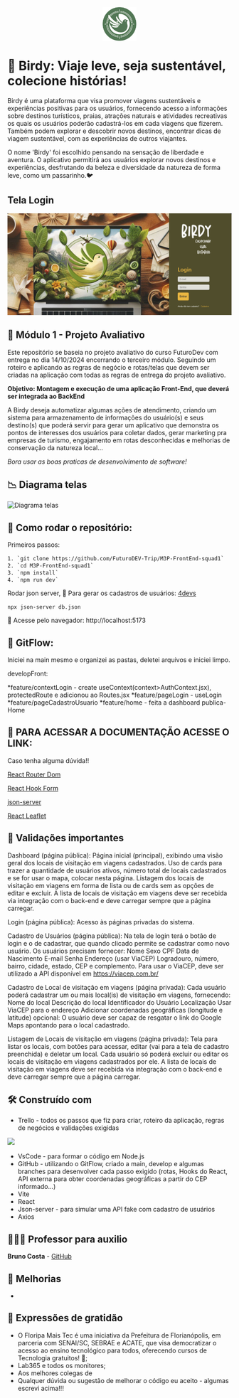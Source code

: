 
<p align="center">
  <img src="./src/assets/Birdyverde.png" width="15%" alt="Logo da Birdy" style="vertical-align: middle;"/>
  <h1> 🪽 Birdy: Viaje leve, seja sustentável,  colecione histórias! </h1>


   Birdy é uma plataforma que visa promover viagens sustentáveis e experiências positivas para os usuários, fornecendo acesso a informações sobre destinos turísticos, praias, atrações naturais e atividades recreativas os quais os usuários poderão cadastrá-los em cada viagens que fizerem. Também podem explorar e descobrir novos destinos, encontrar dicas de viagem sustentável, com as experiências de outros viajantes.

  O nome 'Birdy' foi escolhido pensando na sensação de liberdade e aventura. 
O aplicativo permitirá aos usuários explorar novos destinos e experiências, desfrutando da beleza e diversidade da natureza de forma leve, como um passarinho.🐦


## Tela Login

![image](./src/assets/tela-login.png)

  
## 🏦 Módulo 1 - Projeto Avaliativo

Este repositório se baseia no projeto avaliativo do curso FuturoDev com entrega no dia 14/10/2024 encerrando o terceiro módulo.
Seguindo um roteiro e aplicando as regras de negócio e rotas/telas que devem ser criadas na aplicação com todas as regras de entrega do projeto avaliativo.

**Objetivo: Montagem e execução de uma aplicação Front-End, que deverá ser integrada ao BackEnd**

 A Birdy deseja automatizar algumas ações de atendimento, criando um sistema para armazenamento de informações do usuário(s) e seus destino(s) que poderá servir para gerar um aplicativo que demonstra os pontos de interesses dos usuários para coletar dados, gerar marketing pra empresas de turismo, engajamento em rotas desconhecidas e melhorias de conservação da natureza local...

  *Bora usar as boas praticas de desenvolvimento de software!*

  ## 📉 Diagrama telas

  <img src = "../M3P-FrontEnd-Pri/src//assets/Diagrama de telas.png" alt="Diagrama telas"/>

## 🤖 Como rodar o repositório:

Primeiros passos:

    1. `git clone https://github.com/FuturoDEV-Trip/M3P-FrontEnd-squad1`
    2. `cd M3P-FrontEnd-squad1`
    3. `npm install`
    4. `npm run dev`

Rodar json server, 🙋 Para gerar os cadastros de usuários: [4devs](https://www.4devs.com.br/gerador_de_pessoas)

```
npx json-server db.json
```
🛝 Acesse pelo navegador:
    http://localhost:5173

## 🌊 GitFlow:

Iniciei na main mesmo e organizei as pastas, deletei arquivos e iniciei limpo.

developFront: 

*feature/contextLogin - create useContext(context>AuthContext.jsx), protectedRoute e adicionou ao Routes.jsx
*feature/pageLogin - useLogin
*feature/pageCadastroUsuario
*feature/home - feita a dashboard publica-Home 



## 📂 PARA ACESSAR A DOCUMENTAÇÃO ACESSE O LINK:

Caso tenha alguma dúvida!!

[React Router Dom](https://reactrouter.com/en/main/start/tutorial)

[React Hook Form](https://react-hook-form.com/get-started)

[json-server](https://www.npmjs.com/package/json-server)

[React Leaflet](https://react-leaflet.js.org/)

  
## 🔪 Validações importantes

Dashboard (página pública):
Página inicial (principal), exibindo uma visão geral dos locais de visitação em viagens cadastrados.
Uso de cards para trazer a quantidade de usuários ativos, número total de locais cadastrados e se for usar o mapa, colocar nesta página.
Listagem dos locais de visitação em viagens em forma de lista ou de cards sem as opções de editar e excluir.
A lista de locais de visitação em viagens deve ser recebida via integração com o back-end e deve carregar sempre que a página carregar.

Login (página pública):
Acesso às páginas privadas do sistema.

Cadastro de Usuários (página pública):
Na tela de login terá o botão de login e o de cadastrar, que quando clicado permite se cadastrar como novo usuário.
Os usuários precisam fornecer: 
Nome
Sexo
CPF
Data de Nascimento
E-mail
Senha
Endereço (usar ViaCEP)
Logradouro, número, bairro, cidade, estado, CEP e complemento.
Para usar o ViaCEP, deve ser utilizado a API disponível em https://viacep.com.br/

Cadastro de Local de visitação em viagens (página privada):
Cada usuário poderá cadastrar um ou mais local(is) de visitação em viagens, fornecendo:
Nome do local
Descrição do local
Identificador do Usuário
Localização
Usar ViaCEP para o endereço
Adicionar coordenadas geográficas (longitude e latitude)
opcional: O usuário deve ser capaz de resgatar o link do Google Maps apontando para o local cadastrado.

Listagem de Locais de visitação em viagens (página privada):
Tela para listar os locais, com botões para acessar, editar (vai para a tela de cadastro preenchida) e deletar um local.
Cada usuário só poderá excluir ou editar os locais de visitação em viagens cadastrados por ele.
A lista de locais de visitação em viagens deve ser recebida via integração com o back-end e deve carregar sempre que a página carregar.


  
## 🛠️ Construído com

- Trello - todos os passos que fiz para criar, roteiro da aplicação, regras de negócios e validações exigidas

<p>
    <img src="./src/assets/Captura de Tela 2024-10-14 às 21.47.51.png" />
</p>

- VsCode - para formar o código em Node.js
- GitHub - utilizando o GitFlow, criado a main, develop e algumas branches para desenvolver cada passo exigido (rotas, Hooks do React, API externa para obter coordenadas geográficas a partir do CEP informado...)
- Vite
- React
- Json-server - para simular uma API fake com cadastro de usuários
- Axios

## 🧑🏻‍🏫 Professor para auxilio

**Bruno Costa** - [GitHub](https://github.com/Bruno-Costa-fig)

## 👀 Melhorias

- 

## 🎁 Expressões de gratidão

* O Floripa Mais Tec é uma iniciativa da Prefeitura de Florianópolis, em parceria com SENAI/SC, SEBRAE e ACATE, que visa democratizar o acesso ao ensino tecnológico para todos, oferecendo cursos de Tecnologia gratuitos!  📢;
* Lab365 e todos os monitores;
* Aos melhores colegas de 
* Qualquer dúvida ou sugestão de melhorar o código eu aceito - algumas escrevi acima!!!




